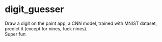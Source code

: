 # digit_guesser
Draw a digit on the paint app, a CNN model, trained with MNIST dataset, predict it (except for nines, fuck nines).
<br>Super fun
